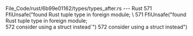 File_Code/rust/6b99e01162/types/types_after.rs --- Rust
571                 FfiUnsafe("found Rust tuple type in foreign module; \                                                                                    571                 FfiUnsafe("found Rust tuple type in foreign module; \
572                            consider using a struct instead`")                                                                                            572                            consider using a struct instead")

